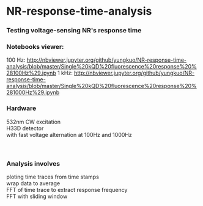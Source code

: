 # NR-response-time-analysis <br/>
### Testing voltage-sensing NR's response time <br/>
### Notebooks viewer: <br/>
100 Hz: http://nbviewer.jupyter.org/github/yungkuo/NR-response-time-analysis/blob/master/Single%20kQD%20fluorescence%20response%20%28100Hz%29.ipynb
1 kHz: http://nbviewer.jupyter.org/github/yungkuo/NR-response-time-analysis/blob/master/Single%20kQD%20fluorescence%20response%20%281000Hz%29.ipynb
### Hardware <br/>
532nm CW excitation <br/>
H33D detector <br/>
with fast voltage alternation at 100Hz and 1000Hz <br/>
 <br/>
 <br/>
### Analysis involves  <br/> 
ploting time traces from time stamps  <br/> 
wrap data to average  <br/> 
FFT of time trace to extract response frequency <br/>
FFT with sliding window
